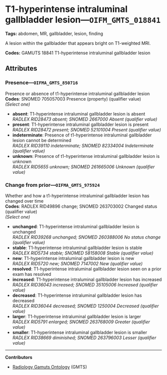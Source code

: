 # T1-hyperintense intraluminal gallbladder lesion—`OIFM_GMTS_018841`

**Tags:** abdomen, MR, gallbladder, lesion, finding

A lesion within the gallbladder that appears bright on T1-weighted MRI.

**Codes:** GAMUTS 18841 T1-hyperintense intraluminal gallbladder lesion

## Attributes

### Presence—`OIFMA_GMTS_850716`

Presence or absence of t1-hyperintense intraluminal gallbladder lesion  
**Codes**: SNOMED 705057003 Presence (property) (qualifier value)  
*(Select one)*

- **absent**: T1-hyperintense intraluminal gallbladder lesion is absent  
_RADLEX RID28473 absent; SNOMED 2667000 Absent (qualifier value)_
- **present**: T1-hyperintense intraluminal gallbladder lesion is present  
_RADLEX RID28472 present; SNOMED 52101004 Present (qualifier value)_
- **indeterminate**: Presence of t1-hyperintense intraluminal gallbladder lesion cannot be determined  
_RADLEX RID39110 indeterminate; SNOMED 82334004 Indeterminate (qualifier value)_
- **unknown**: Presence of t1-hyperintense intraluminal gallbladder lesion is unknown  
_RADLEX RID5655 unknown; SNOMED 261665006 Unknown (qualifier value)_

### Change from prior—`OIFMA_GMTS_975924`

Whether and how a t1-hyperintense intraluminal gallbladder lesion has changed over time  
**Codes**: RADLEX RID49896 change; SNOMED 263703002 Changed status (qualifier value)  
*(Select one)*

- **unchanged**: T1-hyperintense intraluminal gallbladder lesion is unchanged  
_RADLEX RID39268 unchanged; SNOMED 260388006 No status change (qualifier value)_
- **stable**: T1-hyperintense intraluminal gallbladder lesion is stable  
_RADLEX RID5734 stable; SNOMED 58158008 Stable (qualifier value)_
- **new**: T1-hyperintense intraluminal gallbladder lesion is new  
_RADLEX RID5720 new; SNOMED 7147002 New (qualifier value)_
- **resolved**: T1-hyperintense intraluminal gallbladder lesion seen on a prior exam has resolved  
- **increased**: T1-hyperintense intraluminal gallbladder lesion has increased  
_RADLEX RID36043 increased; SNOMED 35105006 Increased (qualifier value)_
- **decreased**: T1-hyperintense intraluminal gallbladder lesion has decreased  
_RADLEX RID36044 decreased; SNOMED 1250004 Decreased (qualifier value)_
- **larger**: T1-hyperintense intraluminal gallbladder lesion is larger  
_RADLEX RID5791 enlarged; SNOMED 263768009 Greater (qualifier value)_
- **smaller**: T1-hyperintense intraluminal gallbladder lesion is smaller  
_RADLEX RID38669 diminished; SNOMED 263796003 Lesser (qualifier value)_

---

**Contributors**

- [Radiology Gamuts Ontology](https://gamuts.net/) (GMTS)
